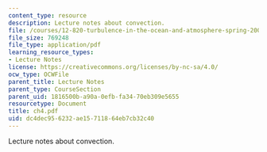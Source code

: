 ```yaml
---
content_type: resource
description: Lecture notes about convection.
file: /courses/12-820-turbulence-in-the-ocean-and-atmosphere-spring-2007/dc4dec956232ae15711864eb7cb32c40_ch4.pdf
file_size: 769248
file_type: application/pdf
learning_resource_types:
- Lecture Notes
license: https://creativecommons.org/licenses/by-nc-sa/4.0/
ocw_type: OCWFile
parent_title: Lecture Notes
parent_type: CourseSection
parent_uid: 1816500b-a90a-0efb-fa34-70eb309e5655
resourcetype: Document
title: ch4.pdf
uid: dc4dec95-6232-ae15-7118-64eb7cb32c40
---
```

Lecture notes about convection.